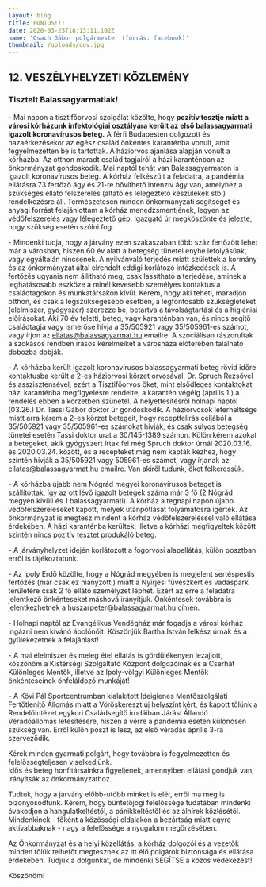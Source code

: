 ```yaml
---
layout: blog
title: FONTOS!!!
date: 2020-03-25T18:13:11.102Z
name: 'Csach Gábor polgármester (forrás: facebook)'
thumbnail: /uploads/cov.jpg
---
```

## 12. VESZÉLYHELYZETI KÖZLEMÉNY

### Tisztelt Balassagyarmatiak!

\- Mai napon a tisztifőorvosi szolgálat közölte, hogy **pozitív tesztje miatt a városi kórházunk infektológiai osztályára került az első balassagyarmati igazolt koronavírusos beteg.** A férfi Budapesten dolgozott és hazaérkezésekor az egész család önkéntes karanténba vonult, amit fegyelmezetten be is tartottak. A háziorvos ajánlása alapján vonult a kórházba. Az otthon maradt család tagjairól a házi karanténban az önkormányzat gondoskodik. Mai naptól tehát van Balassagyarmaton is igazolt koronavírusos beteg. A kórház felkészült a feladatra, a pandémia ellátásra 73 fertőző ágy és 21-re bővíthető intenzív ágy van, amelyhez a szükséges ellátó felszerelés (altató és lélegeztető készülékek stb.) rendelkezésre áll. Természetesen minden önkormányzati segítséget és anyagi forrást felajánlottam a kórház menedzsmentjének, legyen az védőfelszerelés vagy lélegeztető gép. Igazgató úr megköszönte és jelezte, hogy szükség esetén szólni fog.

\- Mindenki tudja, hogy a járvány ezen szakaszában több száz fertőzött lehet már a városban, hiszen 60 év alatt a betegség tünetei enyhe lefolyásúak, vagy egyáltalán nincsenek. A nyilvánvaló terjedés miatt születtek a kormány és az önkormányzat által elrendelt eddigi korlátozó intézkedések is. A fertőzés ugyanis nem állítható meg, csak lassítható a terjedése, aminek a leghatásosabb eszköze a minél kevesebb személyes kontaktus a családtagokon és munkatársakon kívül. Kérem, hogy aki teheti, maradjon otthon, és csak a legszükségesebb esetben, a legfontosabb szükségleteket (élelmiszer, gyógyszer) szerezze be, betartva a távolságtartási és a higiéniai előírásokat. Aki 70 év feletti, beteg, vagy karanténban van, és nincs segítő családtagja vagy ismerőse hívja a 35/505921 vagy 35/505961-es számot, vagy írjon az ellatas@balassagyarmat.hu emailre. A szociálisan rászorultak a szokásos rendben írásos kérelmeiket a városháza előterében található dobozba dobják.

\- A kórházba került igazolt koronavírusos balassagyarmati beteg rövid időre kontaktusba került a 2-es háziorvosi körzet orvosával, Dr. Spruch Rezsővel és asszisztensével, ezért a Tisztifőorvos őket, mint elsődleges kontaktokat házi karanténba megfigyelésre rendelte, a karantén végéig (április 1.) a rendelés ebben a körzetben szünetel. A helyettesítésről holnapi naptól (03.26.) Dr. Tassi Gábor doktor úr gondoskodik. A háziorvosok leterheltsége miatt arra kérem a 2-es körzet betegeit, hogy receptfelírás céljából a 35/505921 vagy 35/505961-es számokat hívják, és csak súlyos betegség tünetei esetén Tassi doktor urat a 30/145-1389 számon. Külön kérem azokat a betegeket, akik gyógyszert írtak fel még Spruch doktor úrnál 2020.03.16. és 2020.03.24. között, és a recepteket még nem kapták kézhez, hogy szintén hívják a 35/505921 vagy 505961-es számot, vagy írjanak az ellatas@balassagyarmat.hu emailre. Van akiről tudunk, őket felkeressük.

\- A kórházba újabb nem Nógrád megyei koronavírusos beteget is szállítottak, így az ott lévő igazolt betegek száma már 3 fő (2 Nógrád megyén kívüli és 1 balassagyarmati). A kórház a tegnapi napon újabb védőfelszereléseket kapott, melyek utánpótlását folyamatosra ígérték. Az önkormányzat is megtesz mindent a kórház védőfelszereléssel való ellátása érdekében. A házi karanténba kerültek, illetve a kórházi megfigyeltek között szintén nincs pozitív tesztet produkáló beteg.

\- A járványhelyzet idején korlátozott a fogorvosi alapellátás, külön posztban erről is tájékoztatunk.

\- Az Ipoly Erdő közölte, hogy a Nógrád megyében is megjelent sertéspestis fertőzés (már csak ez hiányzott!) miatt a Nyírjesi füvészkert és vadaspark területére csak 2 fő ellátó személyzet léphet. Ezért az erre a feladatra jelentkező önkénteseket máshová irányítjuk. Önkéntesek továbbra is jelentkezhetnek a huszarpeter@balassagyarmat.hu címen.

\- Holnapi naptól az Evangélikus Vendégház már fogadja a városi kórház ingázni nem kívánó ápolónőit. Köszönjük Bartha István lelkész úrnak és a gyülekezetnek a felajánlást!

\- A mai élelmiszer és meleg étel ellátás is gördülékenyen lezajlott, köszönöm a Kistérségi Szolgáltató Központ dolgozóinak és a Cserhát Különleges Mentők, illetve az Ipoly-völgyi Különleges Mentők önkénteseinek önfeláldozó munkáját!

\- A Kövi Pál Sportcentrumban kialakított Ideiglenes Mentőszolgálati Fertőtlenítő Állomás miatt a Vöröskereszt új helyszínt kért, és kapott tőlünk a Rendelőintézet egykori Családsegítő irodáiban Járási Állandó Véradóállomás létesítésére, hiszen a vérre a pandémia esetén különösen szükség van. Erről külön poszt is lesz, az első véradás április 3-ra szerveződik.

Kérek minden gyarmati polgárt, hogy továbbra is fegyelmezetten és felelősségteljesen viselkedjünk.\
Idős és beteg honfitársainkra figyeljenek, amennyiben ellátási gondjuk van, irányítsák az önkormányzathoz.

Tudtuk, hogy a járvány előbb-utóbb minket is elér, erről ma meg is bizonyosodtunk. Kérem, hogy büntetőjogi felelőssége tudatában mindenki óvakodjon a hangulatkeltéstől, a pánikkeltéstől és az álhírek közlésétől. Mindenkinek - főként a közösségi oldalakon a bezártság miatt egyre aktívabbaknak - nagy a felelőssége a nyugalom megőrzésében.

Az Önkormányzat és a helyi közellátás, a kórház dolgozói és a vezetők minden tőlük telhetőt megtesznek az itt élő polgárok biztonsága és ellátása érdekében. Tudjuk a dolgunkat, de mindenki SEGÍTSE a közös védekezést!

Köszönöm!